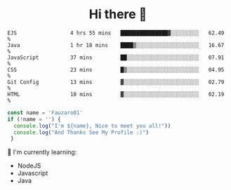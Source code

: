 <h1  align='center'> Hi there 👋 </h1>

<p align='center'> </p>

<!--START_SECTION:waka-->

```text
EJS                 4 hrs 55 mins   ███████████████▓░░░░░░░░░   62.49 %
Java                1 hr 18 mins    ████▒░░░░░░░░░░░░░░░░░░░░   16.67 %
JavaScript          37 mins         ██░░░░░░░░░░░░░░░░░░░░░░░   07.91 %
CSS                 23 mins         █▒░░░░░░░░░░░░░░░░░░░░░░░   04.95 %
Git Config          13 mins         ▓░░░░░░░░░░░░░░░░░░░░░░░░   02.79 %
HTML                10 mins         ▓░░░░░░░░░░░░░░░░░░░░░░░░   02.19 %
```

<!--END_SECTION:waka-->

```javascript
const name = 'Fauzaro01'
if (!name = '') {
  console.log("I'm ${name}, Nice to meet you all!"))
  console.log("And Thanks See My Profile :)")
 }
```

:page_with_curl: I'm currently learning:
- NodeJS
- Javascript
- Java

